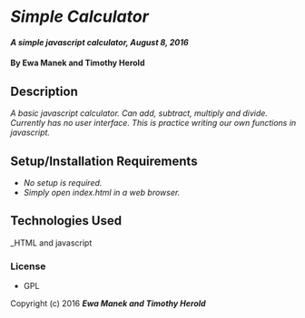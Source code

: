 # _Simple Calculator_

#### _A simple javascript calculator, August 8, 2016_

#### By Ewa Manek and Timothy Herold

## Description

_A basic javascript calculator. Can add, subtract, multiply and divide. Currently has no user interface. This is practice writing our own functions in javascript._

## Setup/Installation Requirements

* _No setup is required._
* _Simply open index.html in a web browser._

## Technologies Used

_HTML and javascript

### License

* GPL

Copyright (c) 2016 **_Ewa Manek and Timothy Herold_**
